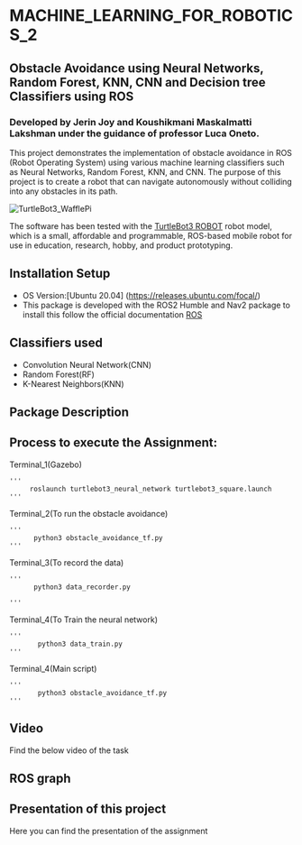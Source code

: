 # MACHINE_LEARNING_FOR_ROBOTICS_2

## Obstacle Avoidance using Neural Networks, Random Forest, KNN, CNN and Decision tree Classifiers using ROS

### Developed by Jerin Joy and Koushikmani Maskalmatti Lakshman under the guidance of professor Luca Oneto.
This project demonstrates the implementation of obstacle avoidance in ROS (Robot Operating System) using various machine learning classifiers such as Neural Networks, Random Forest, KNN, and CNN. The purpose of this project is to create a robot that can navigate autonomously without colliding into any obstacles in its path.

![TurtleBot3_WafflePi](https://user-images.githubusercontent.com/81651764/194770503-45cbd61b-7b50-442e-b67a-140f7cc4dc28.png)

The software has been tested with the [TurtleBot3 ROBOT](https://emanual.robotis.com/docs/en/platform/turtlebot3/overview/) robot model, which is a small, affordable and programmable, ROS-based mobile robot for use in education, research, hobby, and product prototyping.


## Installation Setup

- OS Version:[Ubuntu 20.04] (https://releases.ubuntu.com/focal/)
- This package is developed with the ROS2 Humble and Nav2 package to install this follow the official documentation [ROS](http://wiki.ros.org/noetic/Installation/Ubuntu)


## Classifiers used

- Convolution Neural Network(CNN)
- Random Forest(RF)
- K-Nearest Neighbors(KNN)

## Package Description

## Process to execute the Assignment:

Terminal_1(Gazebo)

    '''
         roslaunch turtlebot3_neural_network turtlebot3_square.launch
    '''
Terminal_2(To run the obstacle avoidance)

    '''
          python3 obstacle_avoidance_tf.py
    '''
Terminal_3(To record the data)

    '''
          python3 data_recorder.py 

    '''
Terminal_4(To Train the neural network)
   
    '''
           python3 data_train.py
    '''
    
Terminal_4(Main script)
   
    '''
           python3 obstacle_avoidance_tf.py 
    '''




## Video
  Find the below video of the task
  
  

  
## ROS graph  

## Presentation of this project

Here you can find the presentation of the assignment
